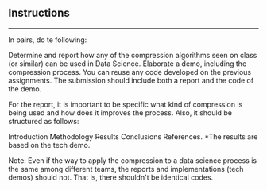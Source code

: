 ## Instructions
--------------------------------------------
In pairs, do te following:

Determine and report how any of the compression algorithms seen on class (or similar) can be used in Data Science.
Elaborate a demo, including the compression process. You can reuse any code developed on the previous assignments.
The submission should include both a report and the code of the demo.

For the report, it is important to be specific what kind of compression is being used and how does it improves the process. Also, it should be structured as follows:

Introduction
Methodology
Results
Conclusions
References.
*The results are based on the tech demo.

 
Note: Even if the way to apply the compression to a data science process is the same among different teams, the reports and implementations (tech demos) should not. That is, there shouldn't be identical codes.

